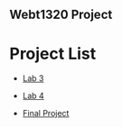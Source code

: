 ## Webt1320 Project

<h1>Project List</h1>
<ul>
  <li><a href="lecture3/index.html" target="_blank">Lab 3</a></li>
</ul>

<ul>
  <li><a href="lecture4/Index.html" target="_blank">Lab 4</a></li>
</ul>

<ul>
  <li><a href="Final Project/Index.html" target="_blank">Final Project</a></li>
</ul>

